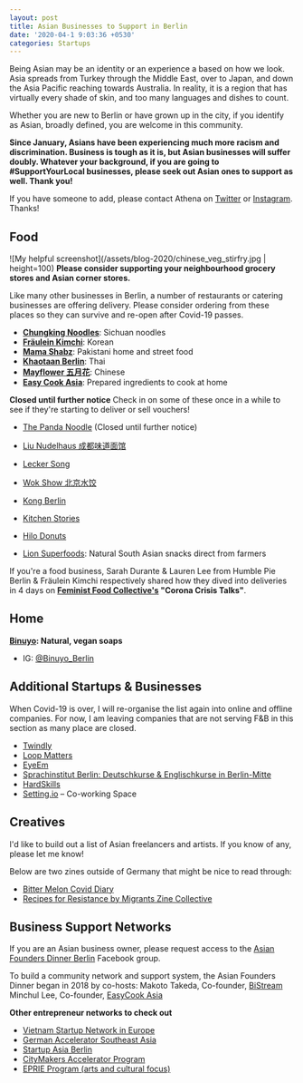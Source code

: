 ```yaml
---
layout: post
title: Asian Businesses to Support in Berlin
date: '2020-04-1 9:03:36 +0530'
categories: Startups
---
```


Being Asian may be an identity or an experience a based on how we look. Asia spreads from Turkey through the Middle East, over to Japan, and down the Asia Pacific reaching towards Australia. In reality, it is a region that has virtually every shade of skin, and too many languages and dishes to count.

Whether you are new to Berlin or have grown up in the city, if you identify as Asian, broadly defined, you are welcome in this community. 

**Since January, Asians have been experiencing much more racism and discrimination. Business is tough as it is, but Asian businesses will suffer doubly. Whatever your background, if you are going to #SupportYourLocal businesses, please seek out Asian ones to support as well. Thank you!**

If you have someone to add, please contact Athena on [Twitter](http://www.twitter.com/@shenchingtou) or [Instagram](https://instagram.com/thecupandtheroad). Thanks!

## Food
![My helpful screenshot](/assets/blog-2020/chinese_veg_stirfry.jpg | height=100)
**Please consider supporting your neighbourhood grocery stores and Asian corner stores.**

Like many other businesses in Berlin, a number of restaurants or catering businesses are offering delivery. Please consider ordering from these places so they can survive and re-open after Covid-19 passes. 

*  [**Chungking Noodles**](https://www.instagram.com/chungkingnoodles/): Sichuan noodles
*  [**Fräulein Kimchi**](https://www.instagram.com/fraeuleinkimchi/): Korean
*  [**Mama Shabz**](https://www.instagram.com/mamashabz/): Pakistani home and street food
*  [**Khaotaan Berlin**](https://www.instagram.com/p/B-Fv5EcnUj9/): Thai 
*  [**Mayflower 五月花**](https://www.lieferando.de/en/mayflower-1): Chinese
*  [**Easy Cook Asia**](https://www.facebook.com/easycookasia/?eid=ARDESy2ZiwYwa11EQsXRaE_PQCTWXBb36s90Lis81jVPxVxQojFX9lHj0mG80gAAIGaJ-8xInteN8yeJ&timeline_context_item_type=intro_card_work&timeline_context_item_source=642427799&fref=tag): Prepared ingredients to cook at home 


**Closed until further notice**
Check in on some of these once in a while to see if they're starting to deliver or sell vouchers!
*  [The Panda Noodle](https://www.instagram.com/thepandanoodle/) (Closed until further notice)
*  [Liu Nudelhaus 成都味道面馆](https://www.instagram.com/liuchengduweidao/?hl=en)
*  [Lecker Song](https://www.facebook.com/leckersong.berlin/)
*  [Wok Show 北京水饺](https://www.facebook.com/pages/Wok-Show/106861286045075)
* [Kong Berlin](https://www.facebook.com/kong.berlin/?ref=py_c&eid=ARB5WemTYFey3JPQIgcEtSloqjO6FX0WLSfv-F21yq3MWnUimyPADZz8Xa32VWP_BMKMYA1u5gLfYr0O)


*  [Kitchen Stories](https://www.kitchenstories.com/en) 
*  [Hilo Donuts](https://hilodonuts.de/) 
*  [Lion Superfoods](https://www.facebook.com/Lion-Superfoods-385239848966886/?hc_location=ufi): Natural South Asian snacks direct from farmers

If you're a food business, Sarah Durante & Lauren Lee from Humble Pie Berlin & Fräulein Kimchi respectively shared how they dived into deliveries in 4 days on **[Feminist Food Collective's](https://feministfoodclub.com) "Corona Crisis Talks"**.

## Home
**[Binuyo](www.binuyo.com): Natural, vegan soaps**
- IG: [@Binuyo_Berlin](www.instagram.com/binuyo_berlin)


## Additional Startups & Businesses
When Covid-19 is over, I will re-organise the list again into online and offline companies. For now, I am leaving companies that are not serving F&B in this section as many place are closed.

*  [Twindly](https://www.twindly.com/) 
*  [Loop Matters](http://www.loopmatters.de/) 
*  [EyeEm](https://www.eyeem.com/) 
*  [Sprachinstitut Berlin: Deutschkurse & Englischkurse in Berlin-Mitte](https://sprachinstitut-berlin.de/) 
*  [HardSkills](https://hardskills.com/) 
*  [Setting.io](https://setting.io/)  – Co-working Space

## Creatives
I'd like to build out a list of Asian freelancers and artists. If you know of any, please let me know! 


Below are two zines outside of Germany that might be nice to read through:
* [Bitter Melon Covid Diary](https://www.instagram.com/p/B94hfaSJZp9/?igshid=1mn6jpu5ygrhc)
* [Recipes for Resistance by Migrants Zine Collective](https://www.instagram.com/p/B-JMcZQpHqC/)

## Business Support Networks
If you are an Asian business owner, please request access to the [Asian Founders Dinner Berlin](https://www.facebook.com/groups/424193485137898/) Facebook group.

To build a community network and support system, the Asian Founders Dinner began in 2018 by co-hosts:
Makoto Takeda, Co-founder,  [BiStream](http://www.bistream.de/) 
Minchul Lee, Co-founder,  [EasyCook Asia](https://easycookasia.de/) 

**Other entrepreneur networks to check out**
*  [Vietnam Startup Network in Europe](https://www.facebook.com/vsneu/?eid=ARDRF25XcnuaCenZ2Y8LfUla8uOS8dRyJfYrRmCxk2Xz_jHbAu2HxIsqh5e9ya8vkTxTSAoiTlv0b1JR&timeline_context_item_type=intro_card_work&timeline_context_item_source=1804261296&fref=tag) 
*  [German Accelerator Southeast Asia](https://www.facebook.com/GAccelerator.SoutheastAsia/?eid=ARBBiRPoAAtvY6Q8va0jSe4652mwNnrorR3HSfLgXxCiOB65VQD-3wDII8AUNTSdTOK7Ky1U8p9Wzo5R&timeline_context_item_type=intro_card_work&timeline_context_item_source=100001961495093&fref=tag) 
*  [Startup Asia Berlin](https://startup-asiaberlin.com/) 
*  [CityMakers Accelerator Program](https://c-makers.de/entry/citymakers-lab/) 
*  [EPRIE Program (arts and cultural focus)](https://eprie.net/program/program-2019/) 



